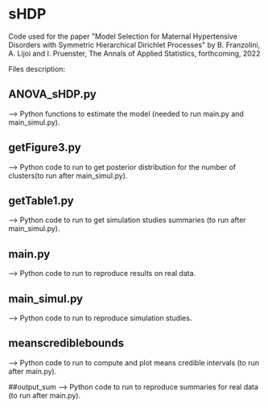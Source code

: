 # sHDP
Code used for the paper "Model Selection for Maternal Hypertensive Disorders with Symmetric Hierarchical Dirichlet Processes" by B. Franzolini, A. Lijoi and I. Pruenster, 
The Annals of Applied Statistics, forthcoming, 2022


Files description:

## ANOVA_sHDP.py 
--> Python functions to estimate the model (needed to run main.py and main_simul.py).

## getFigure3.py 
--> Python code to run to get posterior distribution for the number of clusters(to run after main_simul.py).

## getTable1.py 
--> Python code to run to get simulation studies summaries (to run after main_simul.py).

## main.py 
--> Python code to run to reproduce results on real data.

## main_simul.py 
--> Python code to run to reproduce simulation studies.

## meanscrediblebounds 
--> Python code to run to compute and plot means credible intervals (to run after main.py).

##output_sum 
--> Python code to run to reproduce summaries for real data (to run after main.py).

